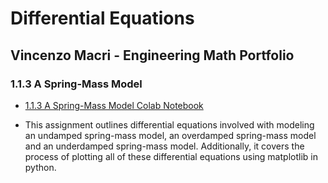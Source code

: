 # Differential Equations
## Vincenzo Macri - Engineering Math Portfolio

### 1.1.3 A Spring-Mass Model 

* <a href="https://colab.research.google.com/drive/1AW0mQE8PsQom0AVqqKm0P5wp7rNhsPkl?usp=sharing">1.1.3 A Spring-Mass Model Colab Notebook<a>

* This assignment outlines differential equations involved with modeling an undamped spring-mass model, an overdamped spring-mass model and an underdamped spring-mass model.       Additionally, it covers the process of plotting all of these differential equations using matplotlib in python.

